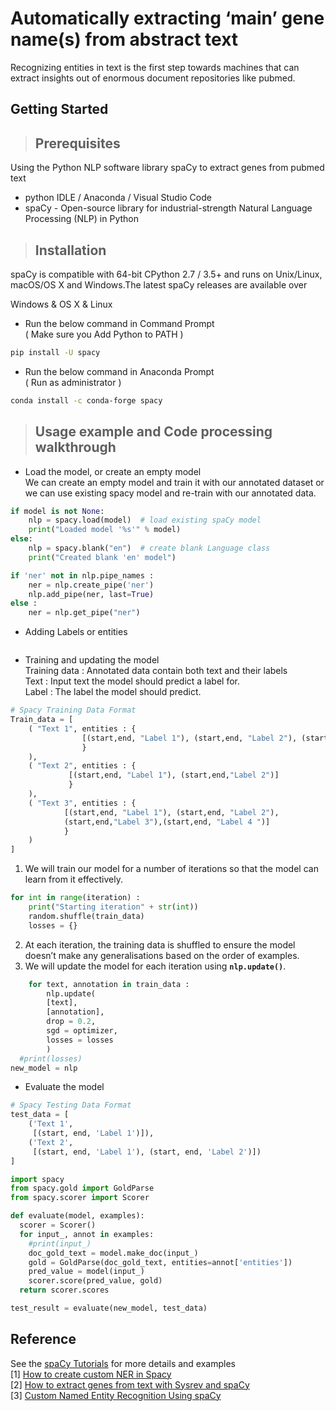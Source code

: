 # Automatically extracting  ‘main’ gene name(s) from abstract text

Recognizing entities in text is the first step towards machines that can extract insights out of enormous document repositories like pubmed.<br>

## Getting Started
> ## Prerequisites
Using the Python NLP software library spaCy to extract genes from pubmed text
* python IDLE / Anaconda / Visual Studio Code
* spaCy - Open-source library for industrial-strength Natural Language Processing (NLP) in Python

> ## Installation

spaCy is compatible with 64-bit CPython 2.7 / 3.5+ and runs on Unix/Linux, macOS/OS X and Windows.The latest spaCy releases are available over 

Windows & OS X & Linux
* Run the below command in Command Prompt<br> 
( Make sure you Add Python to PATH )
```sh
pip install -U spacy
```
* Run the below command in Anaconda Prompt<br>
( Run as administrator )
```sh
conda install -c conda-forge spacy
```

> ## Usage example and Code processing walkthrough
* Load the model, or create an empty model<br>
We can create an empty model and train it with our annotated dataset or we can use existing spacy model and re-train with our annotated data.<br>

```python
if model is not None:
    nlp = spacy.load(model)  # load existing spaCy model
    print("Loaded model '%s'" % model)
else:
    nlp = spacy.blank("en")  # create blank Language class
    print("Created blank 'en' model")

if 'ner' not in nlp.pipe_names :
    ner = nlp.create_pipe('ner')
    nlp.add_pipe(ner, last=True)
else :
    ner = nlp.get_pipe("ner")
```
* Adding Labels or entities<br>

```python

```
* Training and updating the model<br>
Training data : Annotated data contain both text and their labels<br>
Text : Input text the model should predict a label for.<br>
Label : The label the model should predict.<br>
```python
# Spacy Training Data Format
Train_data = [
    ( "Text 1", entities : {
                [(start,end, "Label 1"), (start,end, "Label 2"), (start,end, "Label 3")]
                }
    ),
    ( "Text 2", entities : {
             [(start,end, "Label 1"), (start,end,"Label 2")]
             }
    ),
    ( "Text 3", entities : {
            [(start,end, "Label 1"), (start,end, "Label 2"), 
            (start,end,"Label 3"),(start,end, "Label 4 ")]
            }
    )
]
```

1. We will train our model for a number of iterations so that the model can learn from it effectively.<br>


```python
for int in range(iteration) :
    print("Starting iteration" + str(int))
    random.shuffle(train_data)
    losses = {}
```
2. At each iteration, the training data is shuffled to ensure the model doesn’t make any generalisations based on the order of examples.<br>
3. We will update the model for each iteration using  <b>`nlp.update()`</b>. 
```python
    for text, annotation in train_data :
        nlp.update(
        [text],
        [annotation],
        drop = 0.2,
        sgd = optimizer,
        losses = losses
        )
  #print(losses)
new_model = nlp
```

* Evaluate the model<br>

```python
# Spacy Testing Data Format
test_data = [
    ('Text 1',
     [(start, end, 'Label 1')]),
    ('Text 2',
     [(start, end, 'Label 1'), (start, end, 'Label 2')])
]
```
```python
import spacy
from spacy.gold import GoldParse
from spacy.scorer import Scorer

def evaluate(model, examples):
  scorer = Scorer()
  for input_, annot in examples:
    #print(input_)
    doc_gold_text = model.make_doc(input_)
    gold = GoldParse(doc_gold_text, entities=annot['entities'])
    pred_value = model(input_)
    scorer.score(pred_value, gold)
  return scorer.scores

test_result = evaluate(new_model, test_data)
```
## Reference
See the [spaCy Tutorials](https://spacy.io/usage/spacy-101) for more details and examples<br>
[1] [How to create custom NER in Spacy](https://confusedcoders.com/data-science/deep-learning/how-to-create-custom-ner-in-spacy)<br>
[2] [How to extract genes from text with Sysrev and spaCy](https://blog.sysrev.com/simple-ner/)<br>
[3] [Custom Named Entity Recognition Using spaCy](https://towardsdatascience.com/custom-named-entity-recognition-using-spacy-7140ebbb3718)